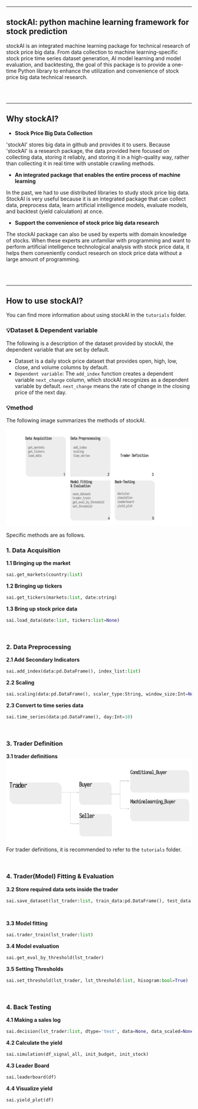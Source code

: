 ------
## stockAI: python machine learning framework for stock prediction
stockAI is an integrated machine learning package for technical research of stock price big data. From data collection to machine learning-specific stock price time series dataset generation, AI model learning and model evaluation, and backtesting, the goal of this package is to provide a one-time Python library to enhance the utilization and convenience of stock price big data technical research.

<br>
<br>

------
## Why stockAI? 
- **Stock Price Big Data Collection** 

 'stockAI' stores big data in github and provides it to users. Because 'stockAI' is a research package, the data provided here focused on collecting data, storing it reliably, and storing it in a high-quality way, rather than collecting it in real time with unstable crawling methods.

- **An integrated package that enables the entire process of machine learning** 

 In the past, we had to use distributed libraries to study stock price big data. StockAI is very useful because it is an integrated package that can collect data, preprocess data, learn artificial intelligence models, evaluate models, and backtest (yield calculation) at once.

- **Support the convenience of stock price big data research** 

 The stockAI package can also be used by experts with domain knowledge of stocks. When these experts are unfamiliar with programming and want to perform artificial intelligence technological analysis with stock price data, it helps them conveniently conduct research on stock price data without a large amount of programming.

<br>
<br>

------
## How to use stockAI? 
You can find more information about using stockAI in the `tutorials` folder.


### 💡Dataset & Dependent variable
The following is a description of the dataset provided by stockAI, the dependent variable that are set by default.

- Dataset is a daily stock price dataset that provides open, high, low, close, and volume columns by default.
- `Dependent variable`: The `add_index` function creates a dependent variable `next_change` column, which stockAI recognizes as a dependent variable by default. `next_change` means the rate of change in the closing price of the next day.


### 💡method 
The following image summarizes the methods of stockAI.  

![img](./image/stockAI_img1.png)


Specific methods are as follows.

### 1. Data Acquisition 

**1.1 Bringing up the market**
```python
sai.get_markets(country:list)
```

**1.2 Bringing up tickers**
```python
sai.get_tickers(markets:list, date:string)
```

**1.3 Bring up stock price data**
```python
sai.load_data(date:list, tickers:list=None)
```

<br>

### 2. Data Preprocessing

**2.1 Add Secondary Indicators** 
```python
sai.add_index(data:pd.DataFrame(), index_list:list)
```

**2.2 Scaling**
```python
sai.scaling(data:pd.DataFrame(), scaler_type:String, window_size:Int=None)
```

**2.3 Convert to time series data**
```python
sai.time_series(data:pd.DataFrame(), day:Int=10)
```
<br>


### 3. Trader Definition
**3.1 trader definitions**
![img](./image/stockAI_img2.png)
For trader definitions, it is recommended to refer to the `tutorials` folder. 

<br>

### 4. Trader(Model) Fitting & Evaluation 
**3.2 Store required data sets inside the trader**
```python
sai.save_dataset(lst_trader:list, train_data:pd.DataFrame(), test_data:pd.DataFrame(), train_data_scaled:pd.DataFrame()=None, test_data_scaled:pd.DataFrame()=None)

```

<br>

**3.3 Model fitting**
```python
sai.trader_train(lst_trader:list)
```

**3.4 Model evaluation** 
```python
sai.get_eval_by_threshold(lst_trader)
```

**3.5 Setting Thresholds**
```python
sai.set_threshold(lst_trader, lst_threshold:list, hisogram:bool=True)
```

<br>

### 4. Back Testing  
**4.1 Making a sales log**
```python
sai.decision(lst_trader:list, dtype='test', data=None, data_scaled=None)
```

**4.2 Calculate the yield**
```python
sai.simulation(df_signal_all, init_budget, init_stock)
```

**4.3 Leader Board**
```python
sai.leaderboard(df)
```

**4.4 Visualize yield** 
```python
sai.yield_plot(df)
```
